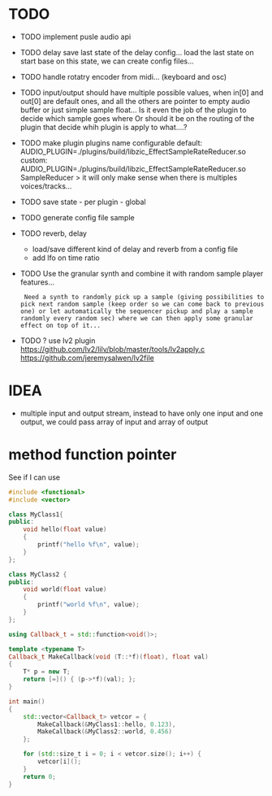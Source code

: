 # TODO

- TODO implement pusle audio api

- TODO delay save last state of the delay config... load the last state on start
       base on this state, we can create config files...

- TODO handle rotatry encoder from midi... (keyboard and osc)

- TODO input/output should have multiple possible values, when in[0] and out[0] are default ones, and all the others are pointer to empty audio buffer or just simple sample float...
       Is it even the job of the plugin to decide which sample goes where
       Or should it be on the routing of the plugin that decide whih plugin is apply to what....?
- TODO make plugin plugins name configurable
       default: AUDIO_PLUGIN=./plugins/build/libzic_EffectSampleRateReducer.so
       custom: AUDIO_PLUGIN=./plugins/build/libzic_EffectSampleRateReducer.so SampleReducer
       > it will only make sense when there is multiples voices/tracks...

- TODO save state
       - per plugin
       - global
- TODO generate config file sample

- TODO reverb, delay
     - load/save different kind of delay and reverb from a config file
     - add lfo on time ratio
- TODO Use the granular synth and combine it with random sample player features...

       Need a synth to randomly pick up a sample (giving possibilities to pick next random sample (keep order so we can come back to previous one) or let automatically the sequencer pickup and play a sample randomly every random sec) where we can then apply some granular effect on top of it...
- TODO ? use lv2 plugin
       https://github.com/lv2/lilv/blob/master/tools/lv2apply.c
       https://github.com/jeremysalwen/lv2file

# IDEA

- multiple input and output stream, instead to have only one input and one output, we could pass array of input and array of output

# method function pointer

See if I can use

```cpp
#include <functional>
#include <vector>

class MyClass1{
public:
    void hello(float value)
    {
        printf("hello %f\n", value);
    }
};

class MyClass2 {
public:
    void world(float value)
    {
        printf("world %f\n", value);
    }
};

using Callback_t = std::function<void()>;

template <typename T>
Callback_t MakeCallback(void (T::*f)(float), float val)
{
    T* p = new T;
    return [=]() { (p->*f)(val); };
}

int main()
{
    std::vector<Callback_t> vetcor = {
        MakeCallback(&MyClass1::hello, 0.123),
        MakeCallback(&MyClass2::world, 0.456)
    };

    for (std::size_t i = 0; i < vetcor.size(); i++) {
        vetcor[i]();
    }
    return 0;
}
```
